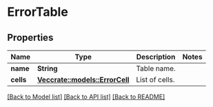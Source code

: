 # ErrorTable

## Properties

Name | Type | Description | Notes
------------ | ------------- | ------------- | -------------
**name** | **String** | Table name. | 
**cells** | [**Vec<crate::models::ErrorCell>**](ErrorCell.md) | List of cells. | 

[[Back to Model list]](../README.md#documentation-for-models) [[Back to API list]](../README.md#documentation-for-api-endpoints) [[Back to README]](../README.md)


